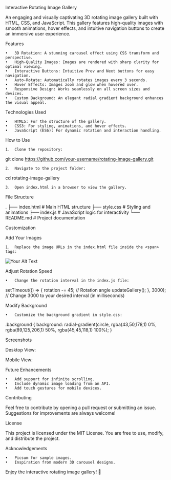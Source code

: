 Interactive Rotating Image Gallery

An engaging and visually captivating 3D rotating image gallery built with HTML, CSS, and JavaScript. This gallery features high-quality images with smooth animations, hover effects, and intuitive navigation buttons to create an immersive user experience.

Features

	•	3D Rotation: A stunning carousel effect using CSS transform and perspective.
	•	High-Quality Images: Images are rendered with sharp clarity for optimal viewing.
	•	Interactive Buttons: Intuitive Prev and Next buttons for easy navigation.
	•	Auto-Rotate: Automatically rotates images every 3 seconds.
	•	Hover Effects: Images zoom and glow when hovered over.
	•	Responsive Design: Works seamlessly on all screen sizes and devices.
	•	Custom Background: An elegant radial gradient background enhances the visual appeal.

Technologies Used

	•	HTML5: For the structure of the gallery.
	•	CSS3: For styling, animations, and hover effects.
	•	JavaScript (ES6): For dynamic rotation and interaction handling.

How to Use

	1.	Clone the repository:

git clone https://github.com/your-username/rotating-image-gallery.git


	2.	Navigate to the project folder:

cd rotating-image-gallery


	3.	Open index.html in a browser to view the gallery.

File Structure

.
├── index.html   # Main HTML structure
├── style.css    # Styling and animations
├── index.js     # JavaScript logic for interactivity
└── README.md    # Project documentation

Customization

Add Your Images

	1.	Replace the image URLs in the index.html file inside the <span> tags:

<span style="--i: 1"><img src="your-image-url" alt="Your Alt Text" /></span>



Adjust Rotation Speed

	•	Change the rotation interval in the index.js file:

setTimeout(() => {
  rotation -= 45; // Rotation angle
  updateGallery();
}, 3000); // Change 3000 to your desired interval (in milliseconds)



Modify Background

	•	Customize the background gradient in style.css:

.background {
  background: radial-gradient(circle, rgba(43,50,178,1) 0%, rgba(89,125,206,1) 50%, rgba(45,45,118,1) 100%);
}

Screenshots

Desktop View:

Mobile View:

Future Enhancements

	•	Add support for infinite scrolling.
	•	Include dynamic image loading from an API.
	•	Add touch gestures for mobile devices.

Contributing

Feel free to contribute by opening a pull request or submitting an issue. Suggestions for improvements are always welcome!

License

This project is licensed under the MIT License. You are free to use, modify, and distribute the project.

Acknowledgements

	•	Picsum for sample images.
	•	Inspiration from modern 3D carousel designs.

Enjoy the interactive rotating image gallery! 🎉
